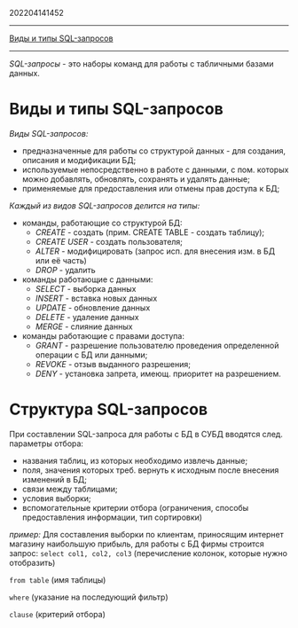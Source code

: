 202204141452
***
[Виды и типы SQL-запросов](https://hsbi.hse.ru/articles/vidy-i-tipy-sql-zaprosov/)
***
*SQL-запросы* - это наборы команд для работы с табличными базами данных.
# Виды и типы SQL-запросов
*Виды SQL-запросов:*
- предназначенные для работы со структурой данных - для создания, описания и модификации БД;
- используемые непосредственно в работе с данными, с пом. которых можно добавлять, обновлять, сохранять и удалять данные;
- применяемые для предоставления или отмены прав доступа к БД;

*Каждый из видов SQL-запросов делится на типы:*
- команды, работающие со структурой БД:
	- *CREATE* - создать 
	(прим. CREATE TABLE - создать таблицу);
	- *CREATE USER* - создать пользователя;
	- *ALTER* - модифицировать 
	(запрос исп. для внесения изм. в БД или её часть)
	- *DROP* - удалить
- команды работающие с данными:
	- *SELECT* - выборка данных
	- *INSERT* - вставка новых данных
	- *UPDATE* - обновление данных
	- *DELETE* - удаление данных
	- *MERGE* - слияние данных
- команды работающие с правами доступа:
	- *GRANT* - разрешение пользователю проведения определенной операции с БД или данными;
	- *REVOKE* - отзыв выданного разрешения;
	- *DENY* - установка запрета, имеющ. приоритет на разрешением.
# Структура SQL-запросов
При составлении SQL-запроса для работы с БД в СУБД вводятся след. параметры отбора:
- названия таблиц, из которых необходимо извлечь данные;
- поля, значения которых треб. вернуть к исходным после внесения изменений в БД;
- связи между таблицами;
- условия выборки;
- вспомогательные критерии отбора
(ограничения, способы предоставления информации, тип сортировки)

*пример:*
Для составления выборки по клиентам, приносящим интернет магазину наибольшую прибыль, для работы с БД фирмы строится запрос:
`select col1, col2, col3`
(перечисление колонок, которые нужно отобразить)

`from table`
(имя таблицы)

`where`
(указание на последующий фильтр)

`clause`
(критерий отбора)
